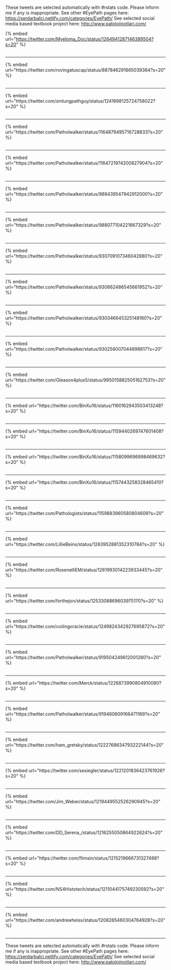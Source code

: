 

These tweets are selected automatically with #rstats code. Please inform me if any is inappropriate.
See other #EyePath pages here: https://serdarbalci.netlify.com/categories/EyePath/ 
See selected social media based textbook project here: http://www.patolojinotlari.com/

{% embed url="https://twitter.com/Myeloma_Doc/status/1264941287146389504?s=20" %}<br>
<br>
<hr>
{% embed url="https://twitter.com/rovingatuscap/status/887846291665039364?s=20" %}<br>
<br>
<hr>
{% embed url="https://twitter.com/smlungpathguy/status/1241698125724758022?s=20" %}<br>
<br>
<hr>
{% embed url="https://twitter.com/Patholwalker/status/1164879495716728833?s=20" %}<br>
<br>
<hr>
{% embed url="https://twitter.com/Patholwalker/status/1164721974200827904?s=20" %}<br>
<br>
<hr>
{% embed url="https://twitter.com/Patholwalker/status/988439547942912000?s=20" %}<br>
<br>
<hr>
{% embed url="https://twitter.com/Patholwalker/status/988077104221667329?s=20" %}<br>
<br>
<hr>
{% embed url="https://twitter.com/Patholwalker/status/930709107346042880?s=20" %}<br>
<br>
<hr>
{% embed url="https://twitter.com/Patholwalker/status/930662486545661952?s=20" %}<br>
<br>
<hr>
{% embed url="https://twitter.com/Patholwalker/status/930346645325148160?s=20" %}<br>
<br>
<hr>
{% embed url="https://twitter.com/Patholwalker/status/930256007044898817?s=20" %}<br>
<br>
<hr>
{% embed url="https://twitter.com/Gleason4plus5/status/995015882505162753?s=20" %}<br>
<br>
<hr>
{% embed url="https://twitter.com/BinXu16/status/1160162943503413248?s=20" %}<br>
<br>
<hr>
{% embed url="https://twitter.com/BinXu16/status/1159440269747601408?s=20" %}<br>
<br>
<hr>
{% embed url="https://twitter.com/BinXu16/status/1158099696998469632?s=20" %}<br>
<br>
<hr>
{% embed url="https://twitter.com/BinXu16/status/1157443258328465410?s=20" %}<br>
<br>
<hr>
{% embed url="https://twitter.com/Pathologists/status/1159883960580804609?s=20" %}<br>
<br>
<hr>
{% embed url="https://twitter.com/LillieBeins/status/1263952881352310784?s=20" %}<br>
<br>
<hr>
{% embed url="https://twitter.com/RosenelliEM/status/1261993014223933445?s=20" %}<br>
<br>
<hr>
{% embed url="https://twitter.com/forthejon/status/1253308869603975170?s=20" %}<br>
<br>
<hr>
{% embed url="https://twitter.com/coilingoracle/status/1249824342927695872?s=20" %}<br>
<br>
<hr>
{% embed url="https://twitter.com/Patholwalker/status/919504249612001280?s=20" %}<br>
<br>
<hr>
{% embed url="https://twitter.com/Merck/status/1226873990804910080?s=20" %}<br>
<br>
<hr>
{% embed url="https://twitter.com/Patholwalker/status/919460609166471169?s=20" %}<br>
<br>
<hr>
{% embed url="https://twitter.com/ham_gretsky/status/1222768634793222144?s=20" %}<br>
<br>
<hr>
{% embed url="https://twitter.com/sesiegler/status/1221201836423761926?s=20" %}<br>
<br>
<hr>
{% embed url="https://twitter.com/Jim_Weber/status/1219449552526290945?s=20" %}<br>
<br>
<hr>
{% embed url="https://twitter.com/DD_Serena_/status/1216255050864922624?s=20" %}<br>
<br>
<hr>
{% embed url="https://twitter.com/flimsin/status/1215219666731327488?s=20" %}<br>
<br>
<hr>
{% embed url="https://twitter.com/NS4Histotech/status/1211044175749230592?s=20" %}<br>
<br>
<hr>
{% embed url="https://twitter.com/andrewheiss/status/1208265460304764928?s=20" %}<br>
<br>
<hr>


These tweets are selected automatically with #rstats code. Please inform me if any is inappropriate.
See other #EyePath pages here: https://serdarbalci.netlify.com/categories/EyePath/ 
See selected social media based textbook project here: http://www.patolojinotlari.com/
